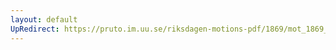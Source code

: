 ```yaml
---
layout: default
UpRedirect: https://pruto.im.uu.se/riksdagen-motions-pdf/1869/mot_1869__ak__19/mot_1869__ak__19-003.pdf
---
```

